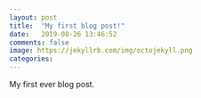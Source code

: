 ```yaml
---
layout: post
title:  "My first blog post!"
date:   2019-08-26 13:46:52
comments: false
image: https://jekyllrb.com/img/octojekyll.png
categories: 
---
```


My first ever blog post. 